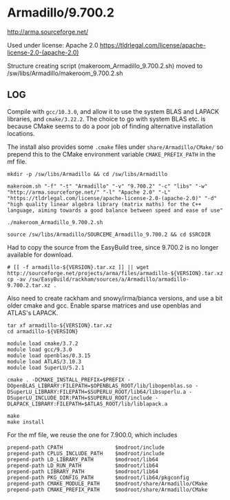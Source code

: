 Armadillo/9.700.2
=================

<http://arma.sourceforge.net/>

Used under license:
Apache 2.0
<https://tldrlegal.com/license/apache-license-2.0-(apache-2.0)>

Structure creating script (makeroom_Armadillo_9.700.2.sh) moved to /sw/libs/Armadillo/makeroom_9.700.2.sh

LOG
---

Compile with `gcc/10.3.0`, and allow it to use the system BLAS and LAPACK
libraries, and `cmake/3.22.2`.  The choice to go with system BLAS etc. is
because CMake seems to do a poor job of finding alternative installation
locations.

The install also provides some `.cmake` files under `share/Armadillo/CMake/` so
prepend this to the CMake environment variable `CMAKE_PREFIX_PATH` in the mf
file.


    mkdir -p /sw/libs/Armadillo && cd /sw/libs/Armadillo

    makeroom.sh "-f" "-t" "Armadillo" "-v" "9.700.2" "-c" "libs" "-w" "http://arma.sourceforge.net/" "-l" "Apache 2.0" "-L" "https://tldrlegal.com/license/apache-license-2.0-(apache-2.0)" "-d" "high quality linear algebra library (matrix maths) for the C++ language, aiming towards a good balance between speed and ease of use"

    ./makeroom_Armadillo_9.700.2.sh

    source /sw/libs/Armadillo/SOURCEME_Armadillo_9.700.2 && cd $SRCDIR

Had to copy the source from the EasyBuild tree, since 9.700.2 is no longer available for download.

    # [[ -f armadillo-${VERSION}.tar.xz ]] || wget http://sourceforge.net/projects/arma/files/armadillo-${VERSION}.tar.xz
    cp -av /sw/EasyBuild/rackham/sources/a/Armadillo/armadillo-9.700.2.tar.xz .

Also need to create rackham and snowy/irma/bianca versions, and use a bit older
cmake and gcc.  Enable sparse matrices and use openblas and ATLAS's LAPACK.

    tar xf armadillo-${VERSION}.tar.xz 
    cd armadillo-${VERSION}

    module load cmake/3.7.2
    module load gcc/9.3.0  
    module load openblas/0.3.15
    module load ATLAS/3.10.3 
    module load SuperLU/5.2.1

    cmake . -DCMAKE_INSTALL_PREFIX=$PREFIX -DOpenBLAS_LIBRARY:FILEPATH=$OPENBLAS_ROOT/lib/libopenblas.so -DSuperLU_LIBRARY:FILEPATH=$SUPERLU_ROOT/lib64/libsuperlu.a -DSuperLU_INCLUDE_DIR:PATH=$SUPERLU_ROOT/include -DLAPACK_LIBRARY:FILEPATH=$ATLAS_ROOT/lib/liblapack.a

    make
    make install

For the mf file, we reuse the one for 7.900.0, which includes


    prepend-path CPATH                 $modroot/include
    prepend-path CPLUS_INCLUDE_PATH    $modroot/include
    prepend-path LD_LIBRARY_PATH       $modroot/lib64
    prepend-path LD_RUN_PATH           $modroot/lib64
    prepend-path LIBRARY_PATH          $modroot/lib64
    prepend-path PKG_CONFIG_PATH       $modroot/lib64/pkgconfig
    prepend-path CMAKE_MODULE_PATH     $modroot/share/Armadillo/CMake
    prepend-path CMAKE_PREFIX_PATH     $modroot/share/Armadillo/CMake

